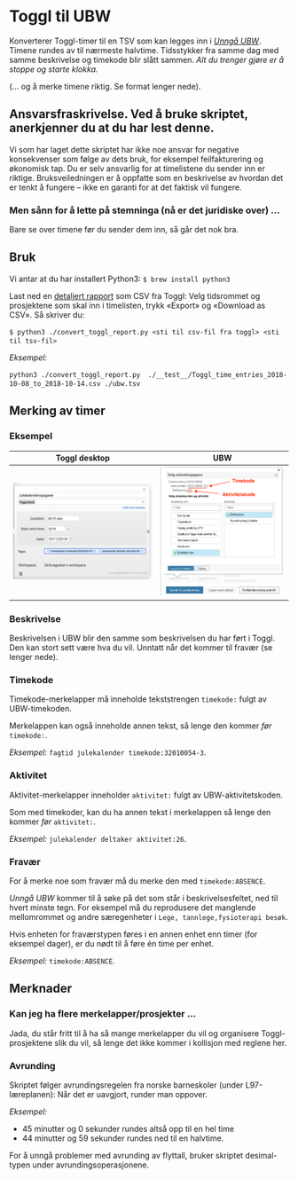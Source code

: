 # Toggl til UBW
Konverterer Toggl-timer til en TSV som kan legges inn i [*Unngå UBW*](https://github.com/arve0/uubw).
Timene rundes av til nærmeste halvtime.
Tidsstykker fra samme dag med samme beskrivelse og timekode blir slått sammen.
*Alt du trenger gjøre er å stoppe og starte klokka.*

(&hellip; og å merke timene riktig. Se format lenger nede).

## Ansvarsfraskrivelse. Ved å bruke skriptet, anerkjenner du at du har lest denne.  
Vi som har laget dette skriptet har ikke noe ansvar for negative konsekvenser som følge av dets bruk, for eksempel feilfakturering og økonomisk tap.
Du er selv ansvarlig for at timelistene du sender inn er riktige.
Bruksveiledningen er å oppfatte som en beskrivelse av hvordan det er tenkt å fungere &ndash; ikke en garanti for at det faktisk vil fungere.

### Men sånn for å lette på stemninga (nå er det juridiske over) &hellip;
Bare se over timene før du sender dem inn, så går det nok bra.

## Bruk
Vi antar at du har installert Python3: `$ brew install python3`

Last ned en [detaljert rapport](https://toggl.com/app/reports/detailed/) som CSV fra Toggl: Velg tidsrommet og prosjektene som skal inn i timelisten, trykk «Export» og «Download as CSV». Så skriver du:

```
$ python3 ./convert_toggl_report.py <sti til csv-fil fra toggl> <sti til tsv-fil>
```

_Eksempel:_

```
python3 ./convert_toggl_report.py  ./__test__/Toggl_time_entries_2018-10-08_to_2018-10-14.csv ./ubw.tsv
```

## Merking av timer

### Eksempel
|Toggl desktop|UBW|
|-|-|
|![Skjermdump av hvordan det skal se ut i Toggl desktop](assets/README-7a015d7b.png)|![Skjermdump av hvordan det skal se ut i UBW](assets/README-5d166285.png)|

### Beskrivelse
Beskrivelsen i UBW blir den samme som beskrivelsen du har ført i Toggl.
Den kan stort sett være hva du vil.
Unntatt når det kommer til fravær (se lenger nede).

### Timekode
Timekode-merkelapper må inneholde tekststrengen `timekode:` fulgt av UBW-timekoden.

Merkelappen kan også inneholde annen tekst, så lenge den kommer *før* `timekode:`.

*Eksempel:* `fagtid julekalender timekode:32010054-3`.

### Aktivitet
Aktivitet-merkelapper inneholder `aktivitet:` fulgt av UBW-aktivitetskoden.

Som med timekoder, kan du ha annen tekst i merkelappen så lenge den kommer *før* `aktivitet:`.

*Eksempel:* `julekalender deltaker aktivitet:26`.

### Fravær
For å merke noe som fravær må du merke den med `timekode:ABSENCE`.

*Unngå UBW* kommer til å søke på det som står i beskrivelsesfeltet, ned til hvert minste tegn. For eksempel må du reprodusere det manglende mellomrommet og andre særegenheter i `Lege, tannlege,fysioterapi besøk`.

Hvis enheten for fraværstypen føres i en annen enhet enn timer (for eksempel dager), er du nødt til å føre én time per enhet.

*Eksempel:* `timekode:ABSENCE`.

## Merknader

### Kan jeg ha flere merkelapper/prosjekter ...
Jada, du står fritt til å ha så mange merkelapper du vil og organisere Toggl-prosjektene slik du vil, så lenge det ikke kommer i kollisjon med reglene her.

### Avrunding
Skriptet følger avrundingsregelen fra norske barneskoler (under L97-læreplanen): Når det er uavgjort, runder man oppover.

*Eksempel:*

* 45 minutter og 0 sekunder rundes altså opp til en hel time
* 44 minutter og 59 sekunder rundes ned til en halvtime.

For å unngå problemer med avrunding av flyttall, bruker skriptet desimal-typen under avrundingsoperasjonene.
